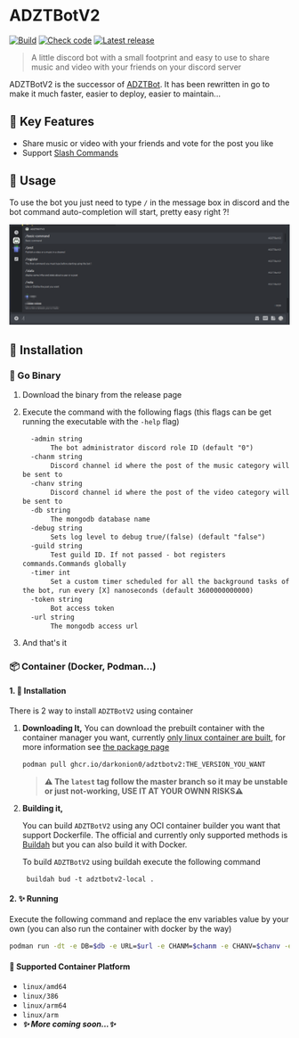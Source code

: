 # ADZTBotV2

[![Build](https://github.com/DarkOnion0/ADZTBotV2/actions/workflows/build.yaml/badge.svg)](https://github.com/DarkOnion0/ADZTBotV2/actions/workflows/build.yaml) [![Check code](https://github.com/DarkOnion0/ADZTBotV2/actions/workflows/check.yaml/badge.svg)](https://github.com/DarkOnion0/ADZTBotV2/actions/workflows/check.yaml) [![Latest release](https://shields.io/github/v/release/DarkOnion0/ADZTBotV2?display_name=tag&include_prereleases&label=%F0%9F%93%A6%20Latest%20release)](https://shields.io/github/v/release/DarkOnion0/ADZTBotV2?display_name=tag&include_prereleases&label=%F0%9F%93%A6%20Latest%20release)

> A little discord bot with a small footprint and easy to use to share music and video with your friends on your discord server

ADZTBotV2 is the successor of [ADZTBot](https://github.com/DarkOnion0/ADZTBot). It has been rewritten in go to make it
much faster, easier to deploy, easier to maintain...

## 🚀 Key Features

- Share music or video with your friends and vote for the post you like
- Support [Slash Commands](https://support.discord.com/hc/en-us/articles/1500000368501-Slash-Commands-FAQ)

## 📖 Usage

To use the bot you just need to type `/` in the message box in discord and the bot command auto-completion will start,
pretty easy right ?!

![img.png](Pictures/UsageScreenCapture.png)

## 💾 Installation

### 🐹 Go Binary

1. Download the binary from the release page
2. Execute the command with the following flags (this flags can be get running the executable with the `-help` flag)

   ```text
     -admin string
          The bot administrator discord role ID (default "0")
     -chanm string
          Discord channel id where the post of the music category will be sent to
     -chanv string
          Discord channel id where the post of the video category will be sent to
     -db string
          The mongodb database name
     -debug string
          Sets log level to debug true/(false) (default "false")
     -guild string
          Test guild ID. If not passed - bot registers commands.Commands globally
     -timer int
          Set a custom timer scheduled for all the background tasks of the bot, run every [X] nanoseconds (default 3600000000000)
     -token string
          Bot access token
     -url string
          The mongodb access url
   ```

3. And that's it

### 📦 Container (Docker, Podman...)

#### 1. 💾 Installation

There is 2 way to install `ADZTBotV2` using container

1. **Downloading It,**
   You can download the prebuilt container with the container manager you want,
   currently [only linux container are built](#-supported-container-platform), for more information
   see [the package page](https://github.com/DarkOnion0/ADZTBotV2/pkgs/container/adztbotv2)

   ```sh
   podman pull ghcr.io/darkonion0/adztbotv2:THE_VERSION_YOU_WANT
   ```

   > **⚠️ The `latest` tag follow the master branch so it may be unstable or just not-working, USE IT AT YOUR OWNN RISKS⚠️**

2. **Building it,**

   You can build `ADZTBotV2` using any OCI container builder you want that support Dockerfile. The official and
   currently only supported methods is [Buildah](https://github.com/containers/buildah) but you can also build it with
   Docker.

   To build `ADZTBotV2` using buildah execute the following command

   ```shell
    buildah bud -t adztbotv2-local .
   ```

#### 2. ✨ Running

Execute the following command and replace the env variables value by your own (you can also run the container with
docker by the way)

```sh
podman run -dt -e DB=$db -e URL=$url -e CHANM=$chanm -e CHANV=$chanv -e TOKEN=$token -e ADMIN=$admin -e DEBUG=$debug -e TIMER=$timer adztbotv2 ghcr.io/darkonion0/adztbotv2:latest
```

#### 🌉 Supported Container Platform

- `linux/amd64`
- `linux/386`
- `linux/arm64`
- `linux/arm`
- **_✨ More coming soon...✨_**
